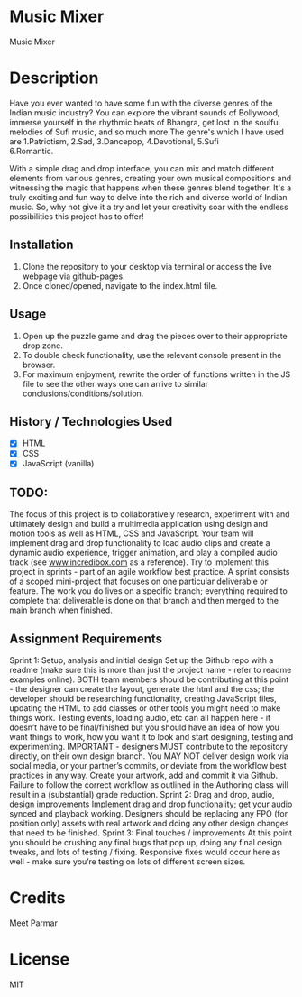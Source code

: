 # Music Mixer

Music Mixer

# Description 


Have you ever wanted to have some fun with the diverse genres of the Indian music industry? You can explore the vibrant sounds of Bollywood, immerse yourself in the rhythmic beats of Bhangra, get lost in the soulful melodies of Sufi music, and so much more.The genre's which I have used are 
1.Patriotism,
2.Sad,
3.Dancepop,
4.Devotional,
5.Sufi  
6.Romantic.

With a simple drag and drop interface, you can mix and match different elements from various genres, creating your own musical compositions and witnessing the magic that happens when these genres blend together. It's a truly exciting and fun way to delve into the rich and diverse world of Indian music. So, why not give it a try and let your creativity soar with the endless possibilities this project has to offer!

## Installation

1. Clone the repository to your desktop via terminal or access the live webpage via github-pages.
2. Once cloned/opened, navigate to the index.html file.

## Usage

1. Open up the puzzle game and drag the pieces over to their appropriate drop zone.
2. To double check functionality, use the relevant console present in the browser. 
3. For maximum enjoyment, rewrite the order of functions written in the JS file to see the other ways one can arrive to similar conclusions/conditions/solution.

## History / Technologies Used

- [x] HTML
- [x] CSS
- [x] JavaScript (vanilla)

## TODO:
The focus of this project is to collaboratively research, experiment with and ultimately design and build a multimedia application using
design and motion tools as well as HTML, CSS and JavaScript. Your team will implement drag and drop functionality to load audio clips
and create a dynamic audio experience, trigger animation, and play a compiled audio track (see www.incredibox.com as a reference).
Try to implement this project in sprints - part of an agile workflow best practice. A sprint consists of a scoped mini-project that focuses
on one particular deliverable or feature. The work you do lives on a specific branch; everything required to complete that deliverable is
done on that branch and then merged to the main branch when finished.


## Assignment Requirements

Sprint 1: Setup, analysis and initial design
Set up the Github repo with a readme (make sure this is more than just the project name - refer to readme examples online). BOTH
team members should be contributing at this point - the designer can create the layout, generate the html and the css; the developer
should be researching functionality, creating JavaScript files, updating the HTML to add classes or other tools you might need to make
things work. Testing events, loading audio, etc can all happen here - it doesn’t have to be final/finished but you should have an idea of
how you want things to work, how you want it to look and start designing, testing and experimenting.
IMPORTANT - designers MUST contribute to the repository directly, on their own design branch. You MAY NOT deliver design work via
social media, or your partner’s commits, or deviate from the workflow best practices in any way. Create your artwork, add and commit
it via Github. Failure to follow the correct workflow as outlined in the Authoring class will result in a (substantial) grade reduction.
Sprint 2: Drag and drop, audio, design improvements
Implement drag and drop functionality; get your audio synced and playback working. Designers should be replacing any FPO (for
position only) assets with real artwork and doing any other design changes that need to be finished.
Sprint 3: Final touches / improvements
At this point you should be crushing any final bugs that pop up, doing any final design tweaks, and lots of testing / fixing. Responsive
fixes would occur here as well - make sure you’re testing on lots of different screen sizes.



# Credits

Meet Parmar

# License

MIT
